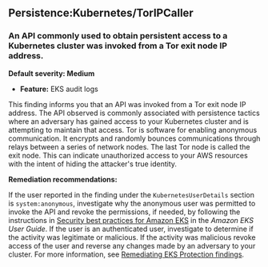 Persistence:Kubernetes/TorIPCaller
----------------------------------


### An API commonly used to obtain persistent access to a Kubernetes cluster was invoked from a Tor exit node IP address.


**Default severity: Medium**


 * **Feature:** EKS audit logs

This finding informs you that an API was invoked from a Tor exit node IP address. The API observed is commonly associated with persistence tactics where an adversary has gained access to your Kubernetes cluster and is attempting to maintain that access. Tor is software for enabling anonymous communication. It encrypts and randomly bounces communications through relays between a series of network nodes. The last Tor node is called the exit node. This can indicate unauthorized access to your AWS resources with the intent of hiding the attacker's true identity. 


**Remediation recommendations:**


If the user reported in the finding under the `KubernetesUserDetails` section is `system:anonymous`, investigate why the anonymous user was permitted to invoke the API and revoke the permissions, if needed, by following the instructions in [Security best practices for Amazon EKS](https://docs.aws.amazon.com/eks/latest/userguide/security-best-practices.html) in the *Amazon EKS User Guide*. If the user is an authenticated user, investigate to determine if the activity was legitimate or malicious. If the activity was malicious revoke access of the user and reverse any changes made by an adversary to your cluster. For more information, see [Remediating EKS Protection findings](./guardduty-remediate-kubernetes.html).

